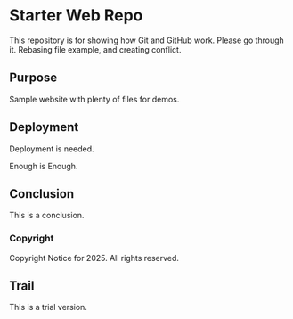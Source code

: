 # Starter Web Repo

This repository is for showing how Git and GitHub work. Please go through it. Rebasing file example, and creating conflict.


## Purpose

Sample website with plenty of files for demos.

## Deployment
Deployment is needed.

Enough is Enough.

## Conclusion
This is a conclusion.

### Copyright
Copyright Notice for 2025.
All rights reserved.

## Trail
This is a trial version.

